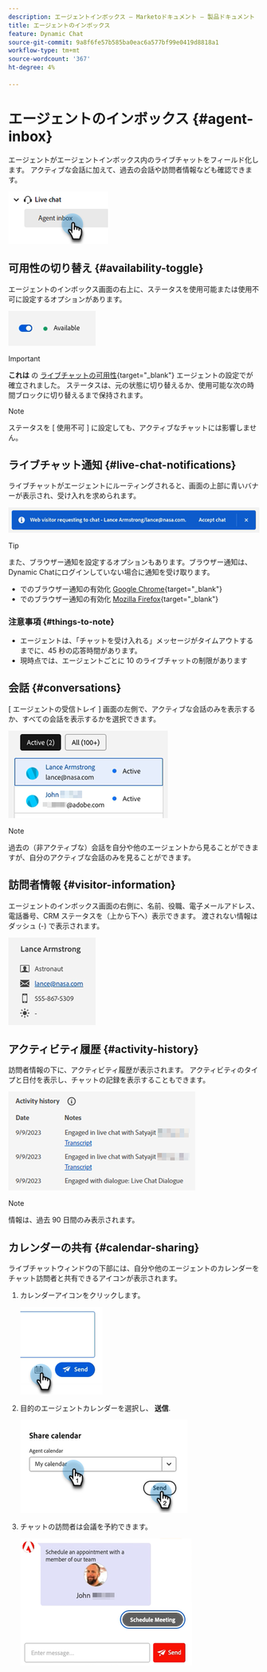 ```yaml
---
description: エージェントインボックス — Marketoドキュメント — 製品ドキュメント
title: エージェントのインボックス
feature: Dynamic Chat
source-git-commit: 9a8f6fe57b585ba0eac6a577bf99e0419d8818a1
workflow-type: tm+mt
source-wordcount: '367'
ht-degree: 4%

---
```


# エージェントのインボックス {#agent-inbox}

エージェントがエージェントインボックス内のライブチャットをフィールド化します。 アクティブな会話に加えて、過去の会話や訪問者情報なども確認できます。

![](assets/agent-inbox-1.png)

## 可用性の切り替え {#availability-toggle}

エージェントのインボックス画面の右上に、ステータスを使用可能または使用不可に設定するオプションがあります。

![](assets/agent-inbox-2.png)

>[!IMPORTANT]
>
>**これは** の [ライブチャットの可用性](/help/marketo/product-docs/demand-generation/dynamic-chat/setup-and-configuration/agent-settings.md#live-chat-availability){target="_blank"} エージェントの設定でが確立されました。 ステータスは、元の状態に切り替えるか、使用可能な次の時間ブロックに切り替えるまで保持されます。

>[!NOTE]
>
>ステータスを [ 使用不可 ] に設定しても、アクティブなチャットには影響しません。

## ライブチャット通知 {#live-chat-notifications}

ライブチャットがエージェントにルーティングされると、画面の上部に青いバナーが表示され、受け入れを求められます。

![](assets/agent-inbox-3.png)

>[!TIP]
>
>また、ブラウザー通知を設定するオプションもあります。ブラウザー通知は、Dynamic Chatにログインしていない場合に通知を受け取ります。
>
>* でのブラウザー通知の有効化 [Google Chrome](https://support.google.com/chrome/answer/3220216?hl=en&amp;co=GENIE.Platform%3DDesktop){target="_blank"}
>* でのブラウザー通知の有効化 [Mozilla Firefox](https://support.mozilla.org/en-US/kb/push-notifications-firefox){target="_blank"}

### 注意事項 {#things-to-note}

* エージェントは、「チャットを受け入れる」メッセージがタイムアウトするまでに、45 秒の応答時間があります。
* 現時点では、エージェントごとに 10 のライブチャットの制限があります

## 会話 {#conversations}

[ エージェントの受信トレイ ] 画面の左側で、アクティブな会話のみを表示するか、すべての会話を表示するかを選択できます。

![](assets/agent-inbox-4.png)

>[!NOTE]
>
>過去の（非アクティブな）会話を自分や他のエージェントから見ることができますが、自分のアクティブな会話のみを見ることができます。

## 訪問者情報 {#visitor-information}

エージェントのインボックス画面の右側に、名前、役職、電子メールアドレス、電話番号、CRM ステータスを（上から下へ）表示できます。 渡されない情報はダッシュ (-) で表示されます。

![](assets/agent-inbox-5.png)

## アクティビティ履歴 {#activity-history}

訪問者情報の下に、アクティビティ履歴が表示されます。 アクティビティのタイプと日付を表示し、チャットの記録を表示することもできます。

![](assets/agent-inbox-6.png)

>[!NOTE]
>
>情報は、過去 90 日間のみ表示されます。

## カレンダーの共有 {#calendar-sharing}

ライブチャットウィンドウの下部には、自分や他のエージェントのカレンダーをチャット訪問者と共有できるアイコンが表示されます。

1. カレンダーアイコンをクリックします。

   ![](assets/agent-inbox-7.png)

1. 目的のエージェントカレンダーを選択し、 **送信**.

   ![](assets/agent-inbox-8.png)

1. チャットの訪問者は会議を予約できます。

   ![](assets/agent-inbox-9.png)
